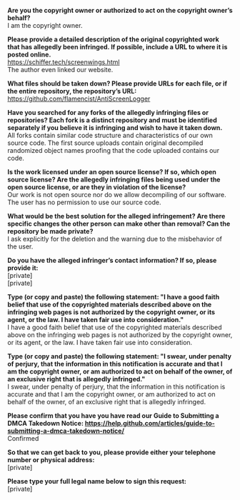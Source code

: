 **Are you the copyright owner or authorized to act on the copyright owner’s behalf?**   
I am the copyright owner.  
  
**Please provide a detailed description of the original copyrighted work that has allegedly been infringed. If possible, include a URL to where it is posted online.**   
https://schiffer.tech/screenwings.html   
The author even linked our website.  
  
**What files should be taken down? Please provide URLs for each file, or if the entire repository, the repository’s URL:**   
https://github.com/flamencist/AntiScreenLogger  
  
**Have you searched for any forks of the allegedly infringing files or repositories? Each fork is a distinct repository and must be identified separately if you believe it is infringing and wish to have it taken down.**   
All forks contain similar code structure and characteristics of our own source code. The first source uploads contain original decompiled randomized object names proofing that the code uploaded contains our code.  
  
**Is the work licensed under an open source license? If so, which open source license? Are the allegedly infringing files being used under the open source license, or are they in violation of the license?**   
Our work is not open source nor do we allow decompiling of our software. The user has no permission to use our source code.  
  
**What would be the best solution for the alleged infringement? Are there specific changes the other person can make other than removal? Can the repository be made private?**   
I ask explicitly for the deletion and the warning due to the misbehavior of the user.  
  
**Do you have the alleged infringer’s contact information? If so, please provide it:**   
[private]  
[private]  
  
**Type (or copy and paste) the following statement: "I have a good faith belief that use of the copyrighted materials described above on the infringing web pages is not authorized by the copyright owner, or its agent, or the law. I have taken fair use into consideration."**   
I have a good faith belief that use of the copyrighted materials described above on the infringing web pages is not authorized by the copyright owner, or its agent, or the law. I have taken fair use into consideration.  
  
**Type (or copy and paste) the following statement: "I swear, under penalty of perjury, that the information in this notification is accurate and that I am the copyright owner, or am authorized to act on behalf of the owner, of an exclusive right that is allegedly infringed."**   
I swear, under penalty of perjury, that the information in this notification is accurate and that I am the copyright owner, or am authorized to act on behalf of the owner, of an exclusive right that is allegedly infringed.  
  
**Please confirm that you have you have read our Guide to Submitting a DMCA Takedown Notice: https://help.github.com/articles/guide-to-submitting-a-dmca-takedown-notice/**   
Confirmed  
  
**So that we can get back to you, please provide either your telephone number or physical address:**   
[private]  

**Please type your full legal name below to sign this request:**   
[private]  
